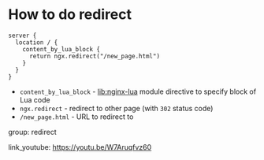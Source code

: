 # How to do redirect

```nginx
server {
  location / {
    content_by_lua_block {
      return ngx.redirect("/new_page.html")
    }
  }
}
```

- `content_by_lua_block` - [lib:nginx-lua](/nginx-lua/how-to-install-nginx-lua-module-in-ubuntu-ubuntuversion) module directive to specify block of Lua code
- `ngx.redirect` - redirect to other page (with `302` status code)
- `/new_page.html` - URL to redirect to

group: redirect


link_youtube: https://youtu.be/W7Aruqfvz60

